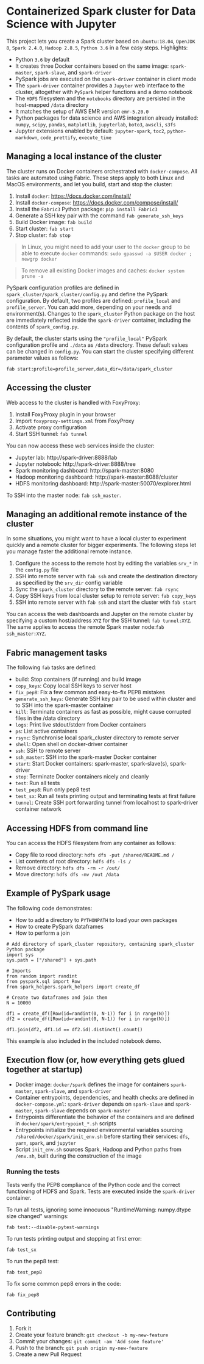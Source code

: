 # Containerized Spark cluster for Data Science with Jupyter

This project lets you create a Spark cluster based on `ubuntu:18.04`, `OpenJDK 8`, `Spark 2.4.0`, `Hadoop 2.8.5`, `Python 3.6` in a few easy steps. Highlights:

* Python `3.6` by default
* It creates three Docker containers based on the same image: `spark-master`, `spark-slave`, and `spark-driver`
* PySpark jobs are executed on the `spark-driver` container in client mode
* The `spark-driver` container provides a `Jupyter` web interface to the cluster, altogether with `PySpark` helper functions and a demo notebook
* The `HDFS` filesystem and the `notebooks` directory are persisted in the host-mapped `/data` directory
* It matches the setup of AWS EMR version `emr-5.20.0`
* Python packages for data science and AWS integration already installed: `numpy`, `scipy`, `pandas`, `matplotlib`, `jupyterlab`, `boto3`, `awscli`, `s3fs`
* Jupyter extensions enabled by default: `jupyter-spark`, `toc2`, `python-markdown`, `code_prettify`, `execute_time`

## Managing a local instance of the cluster

The cluster runs on Docker containers orchestrated with `docker-compose`. All tasks are automated using Fabric.
These steps apply to both Linux and MacOS environments, and let you build, start and stop the cluster:

1. Install `docker`: https://docs.docker.com/install/
2. Install `docker-compose`: https://docs.docker.com/compose/install/
3. Install the `Fabric3` Python package: `pip install Fabric3`
4. Generate a SSH key pair with the command `fab generate_ssh_keys`
5. Build Docker image: `fab build`
6. Start cluster: `fab start`
7. Stop cluster: `fab stop`

> In Linux, you might need to add your user to the `docker` group to be able to execute `docker` commands: `sudo gpasswd -a $USER docker ; newgrp docker`

> To remove all existing Docker images and caches: `docker system prune -a`

PySpark configuration profiles are defined in `spark_cluster/spark_cluster/config.py` and define the PySpark configuration.
By default, two profiles are defined: `profile_local` and `profile_server`. You can add more, depending on your needs and environment(s). 
Changes to the `spark_cluster` Python package on the host are immediately reflected inside the `spark-driver` container, including the contents of `spark_config.py`.

By default, the cluster starts using the `"profile_local"` PySpark configuration profile and `./data` as `/data` directory. These default values can be changed in `config.py`.
You can start the cluster specifying different parameter values as follows:

```
fab start:profile=profile_server,data_dir=/data/spark_cluster
```

## Accessing the cluster

Web access to the cluster is handled with FoxyProxy: 

1. Install FoxyProxy plugin in your browser
2. Import `foxyproxy-settings.xml` from FoxyProxy
3. Activate proxy configuration
4. Start SSH tunnel: `fab tunnel`

You can now access these web services inside the cluster:

* Jupyter lab: http://spark-driver:8888/lab
* Jupyter notebook: http://spark-driver:8888/tree
* Spark monitoring dashboard: http://spark-master:8080
* Hadoop monitoring dashboard: http://spark-master:8088/cluster
* HDFS monitoring dashboard: http://spark-master:50070/explorer.html

To SSH into the master node: `fab ssh_master`.

## Managing an additional remote instance of the cluster

In some situations, you might want to have a local cluster to experiment quickly and a remote cluster for bigger experiments.
The following steps let you manage faster the additional remote instance.

1. Configure the access to the remote host by editing the variables `srv_*` in the `config.py` file 
2. SSH into remote server with `fab ssh` and create the destination directory as specified by the `srv_dir` config variable
3. Sync the `spark_cluster` directory to the remote server: `fab rsync`
4. Copy SSH keys from local cluster setup to remote server: `fab copy_keys`
5. SSH into remote server with `fab ssh` and start the cluster with `fab start` 

You can access the web dashboards and Jupyter on the remote cluster by specifying a custom host/address `XYZ` for the SSH tunnel: `fab tunnel:XYZ`.
The same applies to access the remote Spark master node:`fab ssh_master:XYZ`.


## Fabric management tasks

The following `fab` tasks are defined:

* build: Stop containers (if running) and build image
* `copy_keys`: Copy local SSH keys to server host
* `fix_pep8`: Fix a few common and easy-to-fix PEP8 mistakes
* `generate_ssh_keys`: Generate SSH key pair to be used within cluster and to SSH into the spark-master container
* `kill`: Terminate containers as fast as possible, might cause corrupted files in the /data directory
* `logs`: Print live stdout/stderr from Docker containers
* `ps`: List active containers
* `rsync`: Synchronise local spark_cluster directory to remote server
* `shell`: Open shell on docker-driver container
* `ssh`: SSH to remote server
* `ssh_master`: SSH into the spark-master Docker container
* `start`: Start Docker containers: spark-master, spark-slave(s), spark-driver
* `stop`: Terminate Docker containers nicely and cleanly
* `test`: Run all tests
* `test_pep8`: Run only pep8 test
* `test_sx`: Run all tests printing output and terminating tests at first failure
* `tunnel`: Create SSH port forwarding tunnel from localhost to spark-driver container network

## Accessing HDFS from command line

You can access the HDFS filesystem from any container as follows:

* Copy file to rood directory: `hdfs dfs -put /shared/README.md /`
* List contents of root directory: `hdfs dfs -ls /`
* Remove directory: `hdfs dfs -rm -r /out/`
* Move directory: `hdfs dfs -mv /out /data`

## Example of PySpark usage

The following code demonstrates:

* How to add a directory to `PYTHONPATH` to load your own packages
* How to create PySpark dataframes
* How to perform a join

```
# Add directory of spark_cluster repository, containing spark_cluster Python package
import sys
sys.path = ["/shared"] + sys.path

# Imports
from random import randint
from pyspark.sql import Row
from spark_helpers.spark_helpers import create_df

# Create two dataframes and join them
N = 10000

df1 = create_df([Row(id=randint(0, N-1)) for i in range(N)])
df2 = create_df([Row(id=randint(0, N-1)) for i in range(N)])

df1.join(df2, df1.id == df2.id).distinct().count() 
```

This example is also included in the included notebook demo.

## Execution flow (or, how everything gets glued together at startup)

* Docker image: `docker/spark` defines the image for containers `spark-master`, `spark-slave`, and `spark-driver`
* Container entrypoints, dependencies, and health checks are defined in `docker-compose.yml`: `spark-driver` depends on `spark-slave` and `spark-master`, `spark-slave` depends on `spark-master`
* Entrypoints differentiate the behavior of the containers and are defined in `docker/spark/entrypoint_*.sh` scripts
* Entrypoints initialize the required environmental variables sourcing `/shared/docker/spark/init_env.sh` before starting their services: `dfs`, `yarn`, `spark`, and `jupyter`
* Script `init_env.sh` sources Spark, Hadoop and Python paths from `/env.sh`, built during the construction of the image


### Running the tests

Tests verify the PEP8 compliance of the Python code and the correct functioning of HDFS and Spark.
Tests are executed inside the `spark-driver` container. 

To run all tests, ignoring some innocuous "RuntimeWarning: numpy.dtype size changed" warnings:

```
fab test:--disable-pytest-warnings
```

To run tests printing output and stopping at first error:

```
fab test_sx
```

To run the pep8 test:

```
fab test_pep8
```

To fix some common pep8 errors in the code:

```
fab fix_pep8
```

## Contributing

1. Fork it
2. Create your feature branch: `git checkout -b my-new-feature`
3. Commit your changes: `git commit -am 'Add some feature'`
4. Push to the branch: `git push origin my-new-feature`
5. Create a new Pull Request

